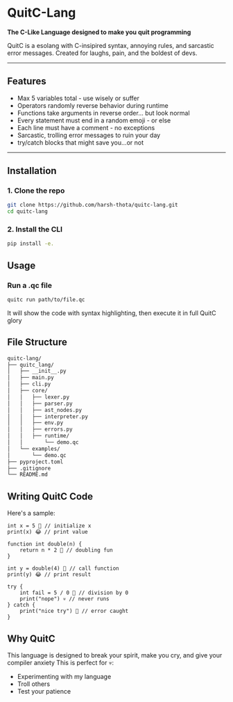 # QuitC-Lang
**The C-Like Language designed to make you quit programming**

QuitC is a esolang with C-insipired syntax, annoying rules, and sarcastic error messages. Created for laughs, pain, and the boldest of devs.

---
## Features
- Max 5 variables total - use wisely or suffer
- Operators randomly reverse behavior during runtime
- Functions take arguments in reverse order... but look normal
- Every statement must end in a random emoji - or else
- Each line must have a comment - no exceptions
- Sarcastic, trolling error messages to ruin your day
- try/catch blocks that might save you...or not
---

## Installation
### 1. Clone the repo
```bash
git clone https://github.com/harsh-thota/quitc-lang.git
cd quitc-lang
```
### 2. Install the CLI
```bash
pip install -e.
```

## Usage
### Run a .qc file
```bash
quitc run path/to/file.qc
```
It will show the code with syntax highlighting, then execute it in full QuitC glory

## File Structure
```bash
quitc-lang/
├── quitc_lang/
│   ├── __init__.py
│   ├── main.py
│   ├── cli.py
│   ├── core/
│   │   ├── lexer.py
│   │   ├── parser.py
│   │   ├── ast_nodes.py
│   │   ├── interpreter.py
│   │   ├── env.py
│   │   ├── errors.py
│   │   ├── runtime/
│   │       └── demo.qc
│   └── examples/
│       └── demo.qc
├── pyproject.toml
├── .gitignore
└── README.md
```

## Writing QuitC Code
Here's a sample:
```qc
int x = 5 🧠 // initialize x
print(x) 😂 // print value

function int double(n) {
    return n * 2 🧠 // doubling fun
}

int y = double(4) 🧠 // call function
print(y) 😂 // print result

try {
    int fail = 5 / 0 🧠 // division by 0
    print("nope") 💀 // never runs
} catch {
    print("nice try") 👻 // error caught
}
```
## Why QuitC
This language is designed to break your spirit, make you cry, and give your compiler anxiety
This is perfect for 💀:
- Experimenting with my language
- Troll others
- Test your patience